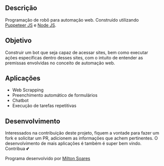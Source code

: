 ## Descrição

Programação de robô para automação web. Construído utilizando [Puppeteer JS](https://pptr.dev/) e [Node JS](https://nodejs.dev/).

## Objetivo

Construir um bot que seja capaz de acessar sites, bem como executar ações específicas dentro desses sites, com o intuito de entender as premissas envolvidas no conceito de automação web.

## Aplicações

- Web Scrapping
- Preenchimento automático de formulários
- Chatbot
- Execução de tarefas repetitivas

## Desenvolvimento

Interessados na contribuição deste projeto, fiquem a vontade para fazer um fork e solicitar um PR, adicionem as informações que achem pertinentes. O desenvolvimento de mais aplicações é também é super bem vindo. Contribua 💕

Programa desenvolvido por <a href="https://www.linkedin.com/in/soaresmilton/" target="_blank">Milton Soares</a>
